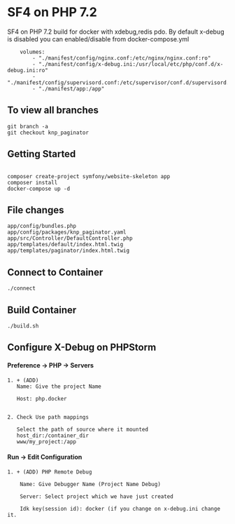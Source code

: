 # SF4 on PHP 7.2
SF4 on PHP 7.2 build for docker with xdebug,redis pdo. By default x-debug is disabled you can enabled/disable from docker-compose.yml  
```
    volumes:
        - "./manifest/config/nginx.conf:/etc/nginx/nginx.conf:ro"
        - "./manifest/config/x-debug.ini:/usr/local/etc/php/conf.d/x-debug.ini:ro"
        - "./manifest/config/supervisord.conf:/etc/supervisor/conf.d/supervisord.conf:ro"
        - "./manifest/app:/app"
```
## To view all branches
```
git branch -a
git checkout knp_paginator
```


## Getting Started

 ```
 
 composer create-project symfony/website-skeleton app
 composer install
 docker-compose up -d
 ```


## File changes
```
app/config/bundles.php
app/config/packages/knp_paginator.yaml
app/src/Controller/DefaultController.php
app/templates/default/index.html.twig
app/templates/paginator/index.html.twig
```

## Connect to Container
 ```
 ./connect
 ```

## Build Container
 ```
 ./build.sh
 ```

## Configure X-Debug on PHPStorm
#### Preference -> PHP -> Servers
    1. + (ADD)
	   Name: Give the project Name
	   
	   Host: php.docker
	   

    2. Check Use path mappings
       
       Select the path of source where it mounted
       host_dir:/container_dir
       www/my_project:/app

#### Run -> Edit Configuration
    1. + (ADD) PHP Remote Debug
	    
	    Name: Give Debugger Name (Project Name Debug)
	   
	    Server: Select project which we have just created
	    
	    Idk key(session id): docker (if you change on x-debug.ini change it.
        
        
        
    